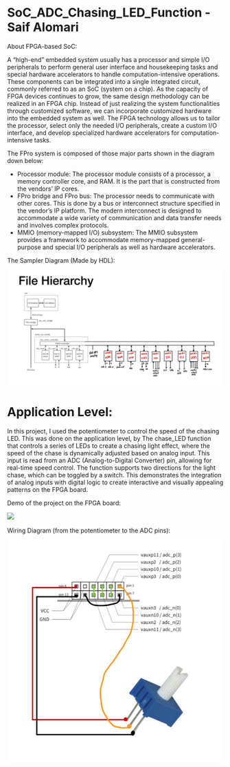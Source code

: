 # SoC_ADC_Chasing_LED_Function - Saif Alomari

About FPGA-based SoC:

A “high-end” embedded system usually has a processor and simple I/O peripherals to perform general user interface and housekeeping tasks and special hardware accelerators to handle computation-intensive operations. These components can be integrated into a single integrated circuit, commonly referred to as an SoC (system on a chip). As the capacity of FPGA devices continues to grow, the same design methodology can be realized in an FPGA chip. Instead of just realizing the system functionalities through customized software, we can incorporate customized hardware into the embedded system as well. The FPGA technology allows us to tailor the processor, select only the needed I/O peripherals, create a custom I/O interface, and develop specialized hardware accelerators for computation-intensive tasks.

The FPro system is composed of those major parts shown in the diagram down below:
- Processor module: The processor module consists of a processor, a memory controller core, and RAM. It is the part that is constructed from the vendors’ IP cores.
- FPro bridge and FPro bus: The processor needs to communicate with other cores. This is done by a bus or interconnect structure specified in the vendor’s IP platform. The modern interconnect is designed to accommodate a wide variety of communication and data transfer needs and involves complex protocols.
- MMIO (memory-mapped I/O) subsystem: The MMIO subsystem provides a framework to accommodate memory-mapped general-purpose and special I/O peripherals as well as hardware accelerators.

The Sampler Diagram (Made by HDL): 

<img src='./pictures/sampler_system.jpg' width='800'>


# Application Level: 

In this project, I used the potentiometer to control the speed of the chasing LED. This was done on the application level, by The chase_LED function that controls a series of LEDs to create a chasing light effect, where the speed of the chase is dynamically adjusted based on analog input. This input is read from an ADC (Analog-to-Digital Converter) pin, allowing for real-time speed control. The function supports two directions for the light chase, which can be toggled by a switch. This demonstrates the integration of analog inputs with digital logic to create interactive and visually appealing patterns on the FPGA board.

Demo of the project on the FPGA board:

<img src='./pictures/gif_demo.gif' width='500'>

Wiring Diagram (from the potentiometer to the ADC pins):

<img src='./pictures/wiring_diagram.jpg' width='500'>
